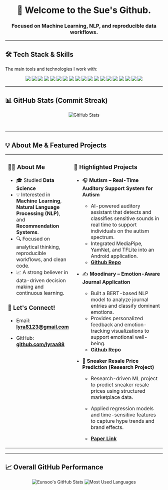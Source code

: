 <h1 align="center">👋 Welcome to the Sue's Github.</h1>
<h3 align="center">Focused on Machine Learning, NLP, and reproducible data workflows.</h3>

---

## 🛠️ Tech Stack & Skills

The main tools and technologies I work with:

<p align="center">
  <img src="https://img.shields.io/badge/Python-3776AB?style=for-the-badge&logo=python&logoColor=white"/>
  <img src="https://img.shields.io/badge/SQL-4479A1?style=for-the-badge&logo=mysql&logoColor=white"/>
  <img src="https://img.shields.io/badge/Pandas-150458?style=for-the-badge&logo=pandas&logoColor=white"/>
  <img src="https://img.shields.io/badge/NumPy-013243?style=for-the-badge&logo=numpy&logoColor=white"/>
  <img src="https://img.shields.io/badge/Scikit--learn-F7931E?style=for-the-badge&logo=scikit-learn&logoColor=white"/>
  <img src="https://img.shields.io/badge/XGBoost-0066A0?style=for-the-badge&logo=xgboost&logoColor=white"/>
  <img src="https://img.shields.io/badge/LightGBM-008F8F?style=for-the-badge&logo=lightgbm&logoColor=white"/>
  <img src="https://img.shields.io/badge/TensorFlow-FF6F00?style=for-the-badge&logo=tensorflow&logoColor=white"/>
  <img src="https://img.shields.io/badge/Keras-D00000?style=for-the-badge&logo=keras&logoColor=white"/>
  <img src="https://img.shields.io/badge/NLTK-2D582F?style=for-the-badge&logo=nltk&logoColor=white"/>
  <img src="https://img.shields.io/badge/spaCy-09A3D5?style=for-the-badge&logo=spacy&logoColor=white"/>
  <img src="https://img.shields.io/badge/Hugging_Face-FFD210?style=for-the-badge&logo=huggingface&logoColor=black"/>
  <img src="https://img.shields.io/badge/Matplotlib-000000?style=for-the-badge&logo=matplotlib&logoColor=white"/>
  <img src="https://img.shields.io/badge/Seaborn-3C9A6F?style=for-the-badge&logo=seaborn&logoColor=white"/>
  <img src="https://img.shields.io/badge/Plotly-27338E?style=for-the-badge&logo=plotly&logoColor=white"/>
  <img src="https://img.shields.io/badge/Tableau-E97627?style=for-the-badge&logo=tableau&logoColor=white"/>
  <img src="https://img.shields.io/badge/Git-F05032?style=for-the-badge&logo=git&logoColor=white"/>
  <img src="https://img.shields.io/badge/Jupyter_Notebook-F37626?style=for-the-badge&logo=jupyter&logoColor=white"/>
  <img src="https://img.shields.io/badge/VS_Code-007ACC?style=for-the-badge&logo=visual-studio-code&logoColor=white"/>
</p>

---

## 📊 GitHub Stats (Commit Streak)

<p align="center">
  <img src="https://github-readme-stats.vercel.app/api?username=lyraa88&show_icons=true&theme=default&hide_border=true&rank_icon=github&title_color=007ACC&icon_color=007ACC&text_color=333" alt="GitHub Stats">
</p>
<br/>

---

## 💡 About Me & Featured Projects

<table width="100%">
  <tr>
    <td width="40%" valign="top">
      
### 🧑‍💻 About Me
      
- 🎓 Studied **Data Science**
- 💡 Interested in **Machine Learning**, **Natural Language Processing (NLP)**, and **Recommendation Systems**.
- 🔍 Focused on analytical thinking, reproducible workflows, and clean code.
- 📈 A strong believer in data-driven decision making and continuous learning.
      
### 📧 Let's Connect!
      
- Email: **[lyra8123@gmail.com](mailto:lyra8123@gmail.com)**
- GitHub: **[github.com/lyraa88](https://github.com/lyraa88)**
      
    </td>
    <td width="60%" valign="top">

### 📁 Highlighted Projects

- 🎧 **Mutism – Real-Time Auditory Support System for Autism**
  - AI-powered auditory assistant that detects and classifies sensitive sounds in real time to support individuals on the autism spectrum.
  - Integrated MediaPipe, YamNet, and TFLite into an Android application.
  - [**Github Repo**](https://github.com/GDSC-SWU/2025-Mutism-SolutionChallenge.git)

- ✍️ **Moodinary – Emotion-Aware Journal Application**
  - Built a BERT-based NLP model to analyze journal entries and classify dominant emotions.
  - Provides personalized feedback and emotion-tracking visualizations to support emotional well-being.
  - [**Github Repo**](https://github.com/GDSC-SWU/2024-Moodinary-HultPrize.git)

- 👟 **Sneaker Resale Price Prediction (Research Project)**
  - Research-driven ML project to predict sneaker resale prices using structured marketplace data.
  - Applied regression models and time-sensitive features to capture hype trends and brand effects.
  - [**Paper Link**](https://ki-it.or.kr/board/maininfo/article/250682)

    </td>
  </tr>
</table>

---

## 📈 Overall GitHub Performance

<p align="center">
  <img src="https://github-readme-stats.vercel.app/api?username=lyraa88&show_icons=true&theme=default&hide_border=true&rank_icon=github&title_color=007ACC&icon_color=007ACC&text_color=333" alt="Eunsoo's GitHub Stats" />
  <img src="https://github-readme-stats.vercel.app/api/top-langs/?username=lyraa88&layout=compact&theme=default&hide_border=true&title_color=007ACC&icon_color=007ACC&text_color=333" alt="Most Used Languages" />
</p>
